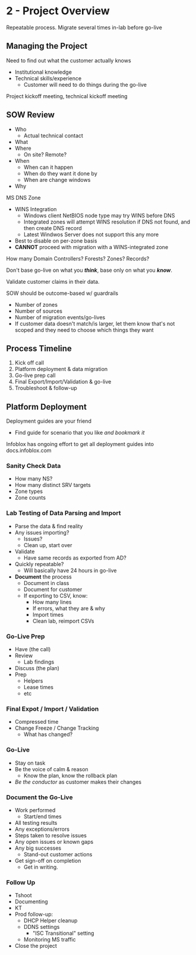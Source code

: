 # 2 - Project Overview
Repeatable process. Migrate several times in-lab before go-live

## Managing the Project
Need to find out what the customer actually knows
- Institutional knowledge
- Technical skills/experience
  - Customer will need to do things during the go-live

Project kickoff meeting, technical kickoff meeting

## SOW Review
* Who
  - Actual technical contact
* What
* Where
  - On site? Remote?
* When
  - When can it happen
  - When do they want it done by
  - When are change windows
* Why

MS DNS Zone
- WINS Integration
  - Windows client NetBIOS node type may try WINS before DNS
  - Integrated zones will attempt WINS resolution if DNS not found,
    and then create DNS record
  - Latest Windwos Server does not support this any more
- Best to disable on per-zone basis
- **CANNOT** proceed with migration with a WINS-integrated zone

How many Domain Controllers? Forests? Zones? Records?

Don't base go-live on what you _**think**_, base only on what you _**know**_.

Validate customer claims in their data.

SOW should be outcome-based w/ guardrails
- Number of zones
- Number of sources
- Number of migration events/go-lives
- If customer data doesn't match/is larger, let them know that's not scoped
  and they need to choose which things they want

## Process Timeline
1. Kick off call
2. Platform deployment & data migration
3. Go-live prep call
4. Final Export/Import/Validation & go-live
5. Troubleshoot & follow-up

## Platform Deployment
Deployment guides are your friend
- Find guide for scenario that you like _and bookmark it_

Infoblox has ongoing effort to get all deployment guides into docs.infoblox.com

### Sanity Check Data
- How many NS?
- How many distinct SRV targets
- Zone types
- Zone counts

### Lab Testing of Data Parsing and Import
- Parse the data & find reality
- Any issues importing?
  - Issues?
  - Clean up, start over
- Validate
  - Have same records as exported from AD?
- Quickly repeatable?
  - Will basically have 24 hours in go-live
- **Document** the process
  - Document in class
  - Document for customer
  - If exporting to CSV, know:
    - How many lines
    - If errors, what they are & why
    - Import times
     - Clean lab, reimport CSVs

### Go-Live Prep
- Have (the call)
- Review
  - Lab findings
- Discuss (the plan)
- Prep
  - Helpers
  - Lease times
  - etc

### Final Expot / Import / Validation
- Compressed time
- Change Freeze / Change Tracking
  - What has changed?

### Go-Live
- Stay on task
- Be the voice of calm & reason
  - Know the plan, know the rollback plan
- _Be the conductor_ as customer makes their changes

### Document the Go-Live
- Work performed
  - Start/end times
- All testing results
- Any exceptions/errors
- Steps taken to resolve issues
- Any open issues or known gaps
- Any big successes
  - Stand-out customer actions
- Get sign-off on completion
  - Get in writing.

### Follow Up
- Tshoot
- Documenting
- KT
- Prod follow-up:
  - DHCP Helper cleanup
  - DDNS settings
    - "ISC Transitional" setting
  - Monitoring MS traffic
- Close the project
